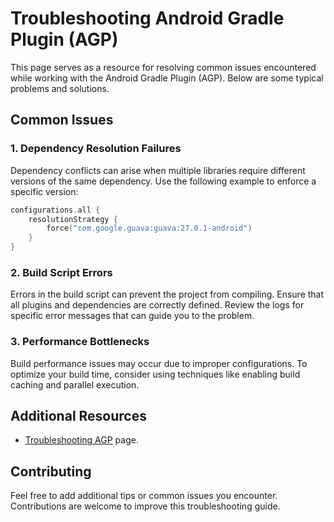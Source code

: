 # Troubleshooting Android Gradle Plugin (AGP)

This page serves as a resource for resolving common issues encountered while working with the Android Gradle Plugin (AGP). Below are some typical problems and solutions.

## Common Issues

### 1. Dependency Resolution Failures
Dependency conflicts can arise when multiple libraries require different versions of the same dependency. Use the following example to enforce a specific version:

```kotlin
configurations.all {
    resolutionStrategy {
        force("com.google.guava:guava:27.0.1-android")
    }
}
```

### 2. Build Script Errors
Errors in the build script can prevent the project from compiling. Ensure that all plugins and dependencies are correctly defined. Review the logs for specific error messages that can guide you to the problem.

### 3. Performance Bottlenecks
Build performance issues may occur due to improper configurations. To optimize your build time, consider using techniques like enabling build caching and parallel execution.

## Additional Resources
- [Troubleshooting AGP](https://developer.android.com/build/troubleshoot) page.

## Contributing
Feel free to add additional tips or common issues you encounter. Contributions are welcome to improve this troubleshooting guide.

